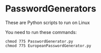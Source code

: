 # PasswordGenerators
These are Python scripts to run on Linux

You need to run these commands:
```
chmod 775 PasswordGenerator.py
chmod 775 EuropeanPasswordGenerator.py
```
